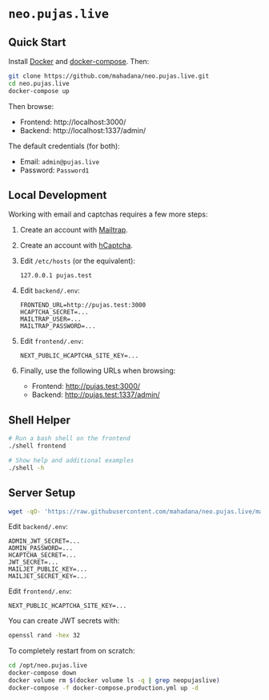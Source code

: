 # `neo.pujas.live`

## Quick Start

Install [Docker](https://docs.docker.com/get-docker/) and
[docker-compose](https://docs.docker.com/compose/install/). Then:

```sh
git clone https://github.com/mahadana/neo.pujas.live.git
cd neo.pujas.live
docker-compose up
```

Then browse:

- Frontend: http://localhost:3000/
- Backend: http://localhost:1337/admin/

The default credentials (for both):

- Email: `admin@pujas.live`
- Password: `Password1`

## Local Development

Working with email and captchas requires a few more steps:

1.  Create an account with [Mailtrap](https://mailtrap.io/).

2.  Create an account with [hCaptcha](https://www.hcaptcha.com/).

3.  Edit `/etc/hosts` (or the equivalent):

    ```
    127.0.0.1 pujas.test
    ```

4.  Edit `backend/.env`:

    ```
    FRONTEND_URL=http://pujas.test:3000
    HCAPTCHA_SECRET=...
    MAILTRAP_USER=...
    MAILTRAP_PASSWORD=...
    ```

5.  Edit `frontend/.env`:

    ```
    NEXT_PUBLIC_HCAPTCHA_SITE_KEY=...
    ```

6.  Finally, use the following URLs when browsing:

    - Frontend: http://pujas.test:3000/
    - Backend: http://pujas.test:1337/admin/

## Shell Helper

```sh
# Run a bash shell on the frontend
./shell frontend

# Show help and additional examples
./shell -h
```

## Server Setup

```sh
wget -qO- 'https://raw.githubusercontent.com/mahadana/neo.pujas.live/main/server/setup.sh' | bash
```

Edit `backend/.env`:

```
ADMIN_JWT_SECRET=...
ADMIN_PASSWORD=...
HCAPTCHA_SECRET=...
JWT_SECRET=...
MAILJET_PUBLIC_KEY=...
MAILJET_SECRET_KEY=...
```

Edit `frontend/.env`:

```
NEXT_PUBLIC_HCAPTCHA_SITE_KEY=...
```

You can create JWT secrets with:

```sh
openssl rand -hex 32
```

To completely restart from on scratch:

```sh
cd /opt/neo.pujas.live
docker-compose down
docker volume rm $(docker volume ls -q | grep neopujaslive)
docker-compose -f docker-compose.production.yml up -d
```
